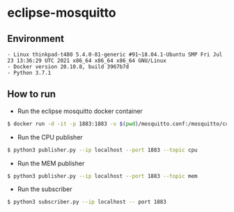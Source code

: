 # eclipse-mosquitto

## Environment
```
- Linux thinkpad-t480 5.4.0-81-generic #91~18.04.1-Ubuntu SMP Fri Jul 23 13:36:29 UTC 2021 x86_64 x86_64 x86_64 GNU/Linux
- Docker version 20.10.8, build 3967b7d
- Python 3.7.1
```

## How to run
- Run the eclipse mosquitto docker container
```bash
$ docker run -d -it -p 1883:1883 -v $(pwd)/mosquitto.conf:/mosquitto/config/mosquitto.conf eclipse-mosquitto
```
- Run the CPU publisher
```bash
$ python3 publisher.py --ip localhost --port 1883 --topic cpu
```
- Run the MEM publisher
```bash
$ python3 publisher.py --ip localhost --port 1883 --topic mem
```
- Run the subscriber
```bash
$ python3 subscriber.py --ip localhost -- port 1883
```

